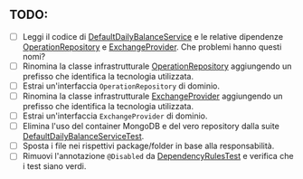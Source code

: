 ## TODO:

- [ ] Leggi il codice
  di [DefaultDailyBalanceService](src/main/java/io/doubleloop/drivenpull/DefaultDailyBalanceService.java) e le relative
  dipendenze [OperationRepository](src/main/java/io/doubleloop/drivenpull/OperationRepository.java)
  e [ExchangeProvider](src/main/java/io/doubleloop/drivenpull/ExchangeProvider.java). Che problemi hanno questi nomi?
- [ ] Rinomina la classe
  infrastrutturale [OperationRepository](src/main/java/io/doubleloop/drivenpull/OperationRepository.java) aggiungendo un
  prefisso che identifica la tecnologia utilizzata.
- [ ] Estrai un'interfaccia `OperationRepository` di dominio.
- [ ] Rinomina la classe
  infrastrutturale [ExchangeProvider](src/main/java/io/doubleloop/drivenpull/ExchangeProvider.java) aggiungendo un
  prefisso che identifica la tecnologia utilizzata.
- [ ] Estrai un'interfaccia `ExchangeProvider` di dominio.
- [ ] Elimina l'uso del container MongoDB e del vero repository dalla
  suite [DefaultDailyBalanceServiceTest](src/test/java/io/doubleloop/drivenpull/DefaultDailyBalanceServiceTest.java).
- [ ] Sposta i file nei rispettivi package/folder in base alla responsabilità.
- [ ] Rimuovi l'annotazione `@Disabled`
  da [DependencyRulesTest](src/test/java/io/doubleloop/drivenpull/DependencyRulesTest.java#L9) e
  verifica che i test siano verdi.
